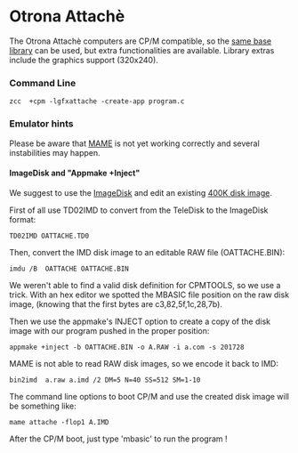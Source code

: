 #  Otrona Attachè

The Otrona Attachè computers are CP/M compatible, so the [same base library](Platform---CPM) can be used, but extra functionalities are available.
Library extras include the graphics support (320x240).


### Command Line

    zcc  +cpm -lgfxattache -create-app program.c




### Emulator hints

Please be aware that [MAME](http://www.mamedev.org/) is not yet working correctly and several instabilities may happen. 


#### ImageDisk and "Appmake +Inject"

We suggest to use the [ImageDisk](http://www.classiccmp.org/dunfield/img/index.htm) and edit an existing [400K disk image](http://www.retroarchive.org/maslin/disks/otrona/oattache.td0).


First of all use TD02IMD to convert from the TeleDisk to the ImageDisk format:

    TD02IMD OATTACHE.TD0


Then, convert the IMD disk image to an editable RAW file (OATTACHE.BIN):

    imdu /B  OATTACHE OATTACHE.BIN


We weren't able to find a valid disk definition for CPMTOOLS, so we use a trick.
With an hex editor we spotted the MBASIC file position on the raw disk image, (knowing that the first bytes are c3,82,5f,1c,28,7b).

Then we use the appmake's INJECT option to create a copy of the disk image with our program pushed in the proper position:

    appmake +inject -b OATTACHE.BIN -o A.RAW -i a.com -s 201728


MAME is not able to read RAW disk images, so we encode it back to IMD:

    bin2imd  a.raw a.imd /2 DM=5 N=40 SS=512 SM=1-10


The command line options to boot CP/M and use the created disk image will be something like:

    mame attache -flop1 A.IMD


After the CP/M boot, just type 'mbasic' to run the program !

